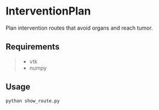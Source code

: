 # InterventionPlan
Plan intervention routes that avoid organs and reach tumor.

## Requirements
>* vtk
>* numpy

## Usage
```python
python show_route.py
```
